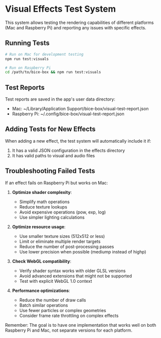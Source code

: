 # Visual Effects Test System

This system allows testing the rendering capabilities of different platforms (Mac and Raspberry Pi) and reporting any issues with specific effects.

## Running Tests

```bash
# Run on Mac for development testing
npm run test:visuals

# Run on Raspberry Pi 
cd /path/to/bice-box && npm run test:visuals
```

## Test Reports

Test reports are saved in the app's user data directory:
- Mac: ~/Library/Application Support/bice-box/visual-test-report.json
- Raspberry Pi: ~/.config/bice-box/visual-test-report.json

## Adding Tests for New Effects

When adding a new effect, the test system will automatically include it if:
1. It has a valid JSON configuration in the effects directory
2. It has valid paths to visual and audio files

## Troubleshooting Failed Tests

If an effect fails on Raspberry Pi but works on Mac:

1. **Optimize shader complexity**:
   - Simplify math operations
   - Reduce texture lookups
   - Avoid expensive operations (pow, exp, log)
   - Use simpler lighting calculations

2. **Optimize resource usage**:
   - Use smaller texture sizes (512x512 or less)
   - Limit or eliminate multiple render targets
   - Reduce the number of post-processing passes
   - Use lower precision when possible (mediump instead of highp)

3. **Check WebGL compatibility**:
   - Verify shader syntax works with older GLSL versions
   - Avoid advanced extensions that might not be supported
   - Test with explicit WebGL 1.0 context

4. **Performance optimizations**:
   - Reduce the number of draw calls
   - Batch similar operations
   - Use fewer particles or complex geometries
   - Consider frame rate throttling on complex effects

Remember: The goal is to have one implementation that works well on both Raspberry Pi and Mac, not separate versions for each platform.